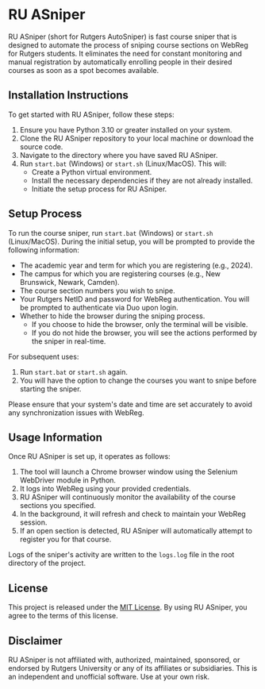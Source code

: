 # RU ASniper 

RU ASniper (short for Rutgers AutoSniper) is fast course sniper that is designed to automate the process of sniping course sections on WebReg for Rutgers students. It eliminates the need for constant monitoring and manual registration by automatically enrolling people in their desired courses as soon as a spot becomes available.

## Installation Instructions

To get started with RU ASniper, follow these steps:

1. Ensure you have Python 3.10 or greater installed on your system.
2. Clone the RU ASniper repository to your local machine or download the source code.
3. Navigate to the directory where you have saved RU ASniper.
4. Run `start.bat` (Windows) or `start.sh` (Linux/MacOS). This will:
   - Create a Python virtual environment.
   - Install the necessary dependencies if they are not already installed.
   - Initiate the setup process for RU ASniper.

## Setup Process

To run the course sniper, run `start.bat` (Windows) or `start.sh` (Linux/MacOS).
During the initial setup, you will be prompted to provide the following information:

- The academic year and term for which you are registering (e.g., 2024).
- The campus for which you are registering courses (e.g., New Brunswick, Newark, Camden).
- The course section numbers you wish to snipe.
- Your Rutgers NetID and password for WebReg authentication. You will be prompted to authenticate via Duo upon login.
- Whether to hide the browser during the sniping process.
   - If you choose to hide the browser, only the terminal will be visible.
   - If you do not hide the browser, you will see the actions performed by the sniper in real-time.

For subsequent uses:

1. Run `start.bat` or `start.sh` again.
2. You will have the option to change the courses you want to snipe before starting the sniper.

Please ensure that your system's date and time are set accurately to avoid any synchronization issues with WebReg.

## Usage Information

Once RU ASniper is set up, it operates as follows:

1. The tool will launch a Chrome browser window using the Selenium WebDriver module in Python.
2. It logs into WebReg using your provided credentials.
3. RU ASniper will continuously monitor the availability of the course sections you specified.
4. In the background, it will refresh and check to maintain your WebReg session.
5. If an open section is detected, RU ASniper will automatically attempt to register you for that course.

Logs of the sniper's activity are written to the `logs.log` file in the root directory of the project.

## License

This project is released under the [MIT License](LICENSE). By using RU ASniper, you agree to the terms of this license.

## Disclaimer

RU ASniper is not affiliated with, authorized, maintained, sponsored, or endorsed by Rutgers University or any of its affiliates or subsidiaries. This is an independent and unofficial software. Use at your own risk.
